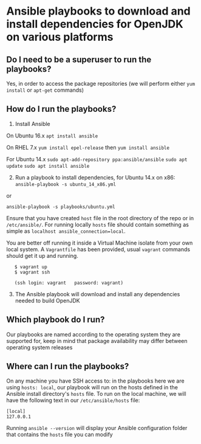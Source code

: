 # Ansible playbooks to download and install dependencies for OpenJDK on various platforms

## Do I need to be a superuser to run the playbooks?

Yes, in order to access the package repositories (we will perform either `yum install` or `apt-get` commands)

## How do I run the playbooks?

1) Install Ansible

On Ubuntu 16.x
`apt install ansible`

On RHEL 7.x
`yum install epel-release` then `yum install ansible`

For Ubuntu 14.x
`sudo apt-add-repository ppa:ansible/ansible`
`sudo apt update`
`sudo apt install ansible`

2) Run a playbook to install dependencies, for Ubuntu 14.x on x86:
`ansible-playbook -s ubuntu_14_x86.yml`

or  

`ansible-playbook -s playbooks/ubuntu.yml`

Ensure that you have created `host` file in the root directory of the repo or in `/etc/ansible/`. For running locally `hosts` file should contain something as simple as `localhost ansible_connection=local`.

You are better off running it inside a Virtual Machine isolate from your own local system. A `Vagrantfile` has been provided, usual `vagrant` commands should get it up and running.
```
   $ vagrant up
   $ vagrant ssh
   
   (ssh login: vagrant   password: vagrant)
```

3) The Ansible playbook will download and install any dependencies needed to build OpenJDK

## Which playbook do I run?

Our playbooks are named according to the operating system they are supported for, keep in mind that package availability may differ between operating system releases

## Where can I run the playbooks?

On any machine you have SSH access to: in the playbooks here we are using `hosts: local`, 
our playbook will run on the hosts defined in the Ansible install directory's `hosts` file. To run on the local machine, 
we will have the following text in our `/etc/ansible/hosts` file:
```
[local]
127.0.0.1
```
Running `ansible --version` will display your Ansible configuration folder that contains the `hosts` file you can modify
